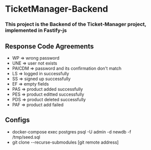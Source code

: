 # TicketManager-Backend
### This project is the Backend of the Ticket-Manager project, implemented in Fastify-js

## Response Code Agreements
+ WP => wrong password
+ UNE => user not exists
+ PAICDM => password and its confirmation don't match
+ LS => logged in successfully
+ SS => signed up successfully
+ EF => empty fields
+ PAS => product added successfully
+ PES => product editted successfully
+ PDS => product deleted successfully
+ PAF => product add failed

## Configs
+ docker-compose exec postgres psql -U admin -d newdb -f /tmp/seed.sql
+ git clone --recurse-submodules [git remote address]